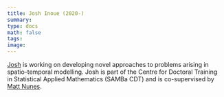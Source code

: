 ```yaml
---
title: Josh Inoue (2020-)
summary:
type: docs
math: false
tags:
image:
---
```


[Josh](https://people.bath.ac.uk/jsi24/) is working on developing novel approaches to problems arising in spatio-temporal modelling. Josh is part of the Centre for Doctoral Training in Statistical Applied Mathematics (SAMBa CDT) and is co-supervised by [Matt Nunes](https://people.bath.ac.uk/man54/homepage.html).